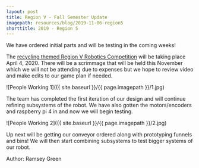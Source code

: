 ```yaml
---
layout: post
title: Region V - Fall Semester Update
imagepath: resources/blog/2019-11-06-region5
shorttitle: 2019 - Region 5
---
```


We have ordered initial parts and will be testing in the coming weeks!

The [recycling themed Region V Robotics Competition](https://r5conferences.org/wp-content/uploads/sites/126/Robotics_Game_Manual.pdf) will be taking place April 4, 2020. There will be a scrimmage that will be held this November which we will not be attending due to expenses but we hope to review video and make edits to our game plan if needed.

![People Working 1]({{ site.baseurl }}/{{ page.imagepath }}/1.jpg)

The team has completed the first iteration of our design and will continue refining subsystems of the robot. We have also gotten the motors/encoders and raspberry pi 4 in and now we will begin testing.

![People Working 2]({{ site.baseurl }}/{{ page.imagepath }}/2.jpg)

Up next will be getting our conveyor ordered along with prototyping funnels and bins! We will then start combining subsystems to test bigger systems of our robot.

Author: Ramsey Green
